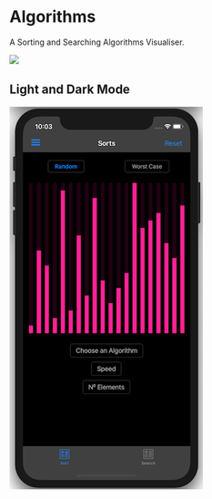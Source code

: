 # Algorithms
 
A Sorting and Searching Algorithms Visualiser.

![](SortingAlgsGIF.gif)

## Light and Dark Mode

![alt-text](Screenshots/Screenshot%202020-06-17%20at%2022.03.07.png)

